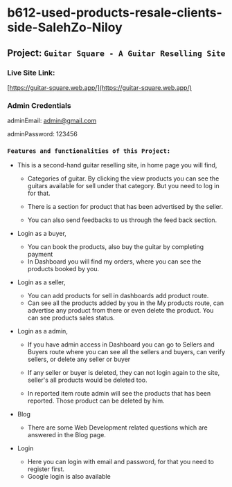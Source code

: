 # b612-used-products-resale-clients-side-SalehZo-Niloy
## Project: `Guitar Square - A Guitar Reselling Site`

### Live Site Link:
[https://guitar-square.web.app/](https://guitar-square.web.app/)

### Admin Credentials

adminEmail: admin@gmail.com

adminPassword: 123456

### `Features and functionalities of this Project:`
- This is a second-hand guitar reselling site, in home page you will find,

    - Categories of guitar. By clicking the view products you can see the guitars available for sell under that category. But you need to log in for that.

    - There is a section for product that has been advertised by the seller.
    - You can also send feedbacks to us through the feed back section.

- Login as a buyer,
     - You can book the products, also buy the guitar by completing payment
     - In Dashboard you will find my orders, where you can see the products booked by you.

- Login as a seller,

    - You can add products for sell in dashboards add product route.
    - Can see all the products added by you in the My products route, can advertise any product from there or even delete the product. You can see products sales status.
   
- Login as a admin,

    - If you have admin access in Dashboard you can go to Sellers and Buyers route where you can see all the sellers and buyers, can verify sellers, or delete any seller or buyer

    - If any seller or buyer is deleted, they can not login again to the site, seller's all products would be deleted too.

    - In reported item route admin will see the products that has been reported. Those product can be deleted by him.

- Blog

    - There are some Web Development related questions which are answered in the Blog page. 
- Login

    - Here you can login with email and password, for that you need to register first.
    - Google login is also available